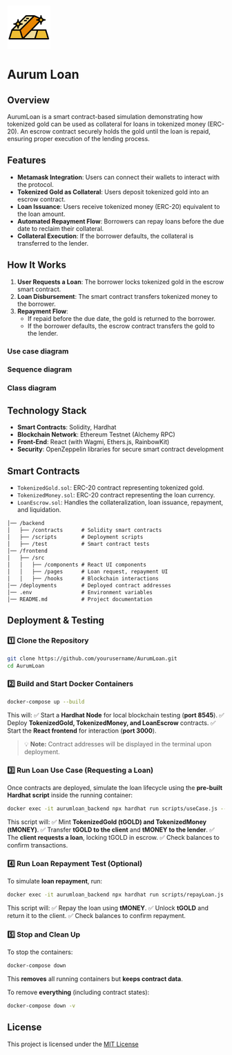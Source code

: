 <img src="./images/aurum_bar.png" alt="bernie logo" width="100"/>

# Aurum Loan


## Overview
AurumLoan is a smart contract-based simulation demonstrating how tokenized gold can be used as collateral for loans in tokenized money (ERC-20). An escrow contract securely holds the gold until the loan is repaid, ensuring proper execution of the lending process.

## Features
- **Metamask Integration**: Users can connect their wallets to interact with the protocol.
- **Tokenized Gold as Collateral**: Users deposit tokenized gold into an escrow contract.
- **Loan Issuance**: Users receive tokenized money (ERC-20) equivalent to the loan amount.
- **Automated Repayment Flow**: Borrowers can repay loans before the due date to reclaim their collateral.
- **Collateral Execution**: If the borrower defaults, the collateral is transferred to the lender.

## How It Works
1. **User Requests a Loan**: The borrower locks tokenized gold in the escrow smart contract.
2. **Loan Disbursement**: The smart contract transfers tokenized money to the borrower.
3. **Repayment Flow**:
   - If repaid before the due date, the gold is returned to the borrower.
   - If the borrower defaults, the escrow contract transfers the gold to the lender.

### Use case diagram

### Sequence diagram

### Class diagram

## Technology Stack
- **Smart Contracts**: Solidity, Hardhat
- **Blockchain Network**: Ethereum Testnet (Alchemy RPC)
- **Front-End**: React (with Wagmi, Ethers.js, RainbowKit)
- **Security**: OpenZeppelin libraries for secure smart contract development

## Smart Contracts
- `TokenizedGold.sol`: ERC-20 contract representing tokenized gold.
- `TokenizedMoney.sol`: ERC-20 contract representing the loan currency.
- `LoanEscrow.sol`: Handles the collateralization, loan issuance, repayment, and liquidation.

```
│── /backend
│   ├── /contracts      # Solidity smart contracts
│   ├── /scripts        # Deployment scripts
│   ├── /test           # Smart contract tests
│── /frontend
│   ├── /src
│   │   ├── /components # React UI components
│   │   ├── /pages      # Loan request, repayment UI
│   │   ├── /hooks      # Blockchain interactions
│── /deployments        # Deployed contract addresses
│── .env                # Environment variables
│── README.md           # Project documentation
```

## Deployment & Testing

### 1️⃣ Clone the Repository
```sh
git clone https://github.com/yourusername/AurumLoan.git
cd AurumLoan
```

### 2️⃣ Build and Start Docker Containers
```sh
docker-compose up --build
```
This will:
✅ Start a **Hardhat Node** for local blockchain testing (**port 8545**).
✅ Deploy **TokenizedGold, TokenizedMoney, and LoanEscrow** contracts.
✅ Start the **React frontend** for interaction (**port 3000**).

> 💡 **Note:** Contract addresses will be displayed in the terminal upon deployment.

### 3️⃣ Run Loan Use Case (Requesting a Loan)
Once contracts are deployed, simulate the loan lifecycle using the **pre-built Hardhat script** inside the running container:
```sh
docker exec -it aurumloan_backend npx hardhat run scripts/useCase.js --network localhost
```
This script will:
✅ Mint **TokenizedGold (tGOLD) and TokenizedMoney (tMONEY)**.
✅ Transfer **tGOLD to the client** and **tMONEY to the lender**.
✅ The **client requests a loan**, locking tGOLD in escrow.
✅ Check balances to confirm transactions.

### 4️⃣ Run Loan Repayment Test (Optional)
To simulate **loan repayment**, run:
```sh
docker exec -it aurumloan_backend npx hardhat run scripts/repayLoan.js --network localhost
```
This script will:
✅ Repay the loan using **tMONEY**.
✅ Unlock **tGOLD** and return it to the client.
✅ Check balances to confirm repayment.

### 5️⃣ Stop and Clean Up
To stop the containers:
```sh
docker-compose down
```
This **removes** all running containers but **keeps contract data**.

To remove **everything** (including contract states):
```sh
docker-compose down -v
```


## License
This project is licensed under the [MIT License](./LICENSE)